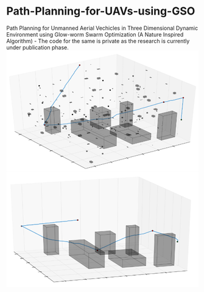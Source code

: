 # Path-Planning-for-UAVs-using-GSO
Path Planning for Unmanned Aerial Vechicles in Three Dimensional Dynamic Environment using Glow-worm Swarm Optimization (A Nature Inspired Algorithm) - The code for the same is private as the research is currently under publication phase.
![Dyn](/dyn1.png?raw=true "Title")
![Static](/static2.png?raw=true "Title")
